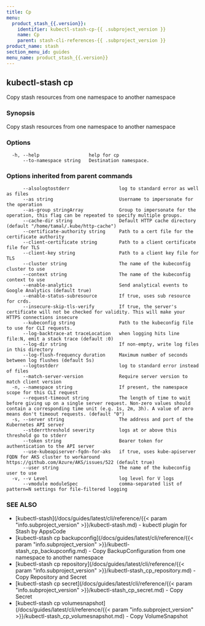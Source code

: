 ```yaml
---
title: Cp
menu:
  product_stash_{{.version}}:
    identifier: kubectl-stash-cp-{{ .subproject_version }}
    name: Cp
    parent: stash-cli-references-{{ .subproject_version }}
product_name: stash
section_menu_id: guides
menu_name: product_stash_{{.version}}
---
```

## kubectl-stash cp

Copy stash resources from one namespace to another namespace

### Synopsis

Copy stash resources from one namespace to another namespace

### Options

```
  -h, --help                  help for cp
      --to-namespace string   Destination namespace.
```

### Options inherited from parent commands

```
      --alsologtostderr                  log to standard error as well as files
      --as string                        Username to impersonate for the operation
      --as-group stringArray             Group to impersonate for the operation, this flag can be repeated to specify multiple groups.
      --cache-dir string                 Default HTTP cache directory (default "/home/tamal/.kube/http-cache")
      --certificate-authority string     Path to a cert file for the certificate authority
      --client-certificate string        Path to a client certificate file for TLS
      --client-key string                Path to a client key file for TLS
      --cluster string                   The name of the kubeconfig cluster to use
      --context string                   The name of the kubeconfig context to use
      --enable-analytics                 Send analytical events to Google Analytics (default true)
      --enable-status-subresource        If true, uses sub resource for crds.
      --insecure-skip-tls-verify         If true, the server's certificate will not be checked for validity. This will make your HTTPS connections insecure
      --kubeconfig string                Path to the kubeconfig file to use for CLI requests.
      --log-backtrace-at traceLocation   when logging hits line file:N, emit a stack trace (default :0)
      --log-dir string                   If non-empty, write log files in this directory
      --log-flush-frequency duration     Maximum number of seconds between log flushes (default 5s)
      --logtostderr                      log to standard error instead of files
      --match-server-version             Require server version to match client version
  -n, --namespace string                 If present, the namespace scope for this CLI request
      --request-timeout string           The length of time to wait before giving up on a single server request. Non-zero values should contain a corresponding time unit (e.g. 1s, 2m, 3h). A value of zero means don't timeout requests. (default "0")
  -s, --server string                    The address and port of the Kubernetes API server
      --stderrthreshold severity         logs at or above this threshold go to stderr
      --token string                     Bearer token for authentication to the API server
      --use-kubeapiserver-fqdn-for-aks   if true, uses kube-apiserver FQDN for AKS cluster to workaround https://github.com/Azure/AKS/issues/522 (default true)
      --user string                      The name of the kubeconfig user to use
  -v, --v Level                          log level for V logs
      --vmodule moduleSpec               comma-separated list of pattern=N settings for file-filtered logging
```

### SEE ALSO

* [kubectl-stash](/docs/guides/latest/cli/reference/{{< param "info.subproject_version" >}}/kubectl-stash.md)	 - kubectl plugin for Stash by AppsCode
* [kubectl-stash cp backupconfig](/docs/guides/latest/cli/reference/{{< param "info.subproject_version" >}}/kubectl-stash_cp_backupconfig.md)	 - Copy BackupConfiguration from one namespace to another namespace
* [kubectl-stash cp repository](/docs/guides/latest/cli/reference/{{< param "info.subproject_version" >}}/kubectl-stash_cp_repository.md)	 - Copy Repository and Secret
* [kubectl-stash cp secret](/docs/guides/latest/cli/reference/{{< param "info.subproject_version" >}}/kubectl-stash_cp_secret.md)	 - Copy Secret
* [kubectl-stash cp volumesnapshot](/docs/guides/latest/cli/reference/{{< param "info.subproject_version" >}}/kubectl-stash_cp_volumesnapshot.md)	 - Copy VolumeSnapshot

